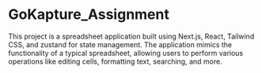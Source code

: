 # GoKapture_Assignment
This project is a spreadsheet application built using Next.js, React, Tailwind CSS, and zustand for state management. The application mimics the functionality of a typical spreadsheet, allowing users to perform various operations like editing cells, formatting text, searching, and more.
